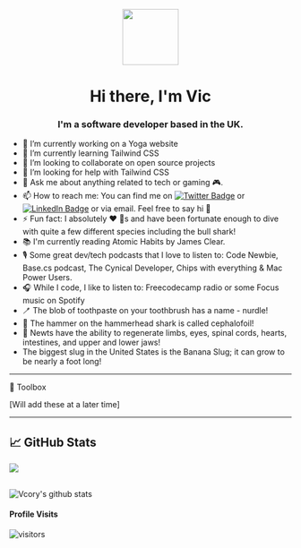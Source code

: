 <p align="center">
  <img src="https://media.giphy.com/media/26xBwdIuRJiAIqHwA/giphy.gif" width="100px">
</p>

<h1 align="center">Hi there, I'm Vic  </h1>
<h3 align="center">I'm a software developer based in the UK.</h3>



- 🔭 I’m currently working on a Yoga website
- 🌱 I’m currently learning Tailwind CSS
- 👯 I’m looking to collaborate on open source projects
- 🤔 I’m looking for help with Tailwind CSS
- 💬 Ask me about anything related to tech or gaming :video_game:.
- 📫 How to reach me: You can find me on [![Twitter Badge](https://img.shields.io/badge/-@CoryVictoria-1ca0f1?style=flat&labelColor=1ca0f1&logo=twitter&logoColor=white&link=https://twitter.com/CoryVictoria)](https://twitter.com/CoryVictoria) or [![LinkedIn Badge](https://img.shields.io/badge/LinkedIn-Profile-informational?style=flat&logo=linkedin&logoColor=white&color=0D76A8)](https://www.linkedin.com/in/victoria-c-210640195/) or via email. Feel free to say hi 👋
- ⚡ Fun fact: I absolutely :heart: :shark:s and have been fortunate enough to dive with quite a few different species including the bull shark!
- :books: I'm currently reading Atomic Habits by James Clear.
- 🎙️ Some great dev/tech podcasts that I love to listen to: Code Newbie, Base.cs podcast, The Cynical Developer, Chips with everything & Mac Power Users.
- 🎧 While I code, I like to listen to: Freecodecamp radio or some Focus music on Spotify
- 🪥 The blob of toothpaste on your toothbrush has a name - nurdle!
- 🦈 The hammer on the hammerhead shark is called cephalofoil!
- 🐸 Newts have the ability to regenerate limbs, eyes, spinal cords, hearts, intestines, and upper and lower jaws!
- The biggest slug in the United States is the Banana Slug; it can grow to be nearly a foot long!
---

🧰 Toolbox

[Will add these at a later time]

---


## &#x1f4c8; GitHub Stats

<a href="https://github.com/vcory/vcory">
  <img align="center" src="https://github-readme-stats.vercel.app/api/top-langs/?username=vcory&hide=java,html,tex&title_color=ffffff&text_color=c9cacc&icon_color=2bbc8a&bg_color=1d1f21&langs_count=3" />
</a>

##


![Vcory's github stats](https://github-readme-stats.vercel.app/api?username=vcory&count_private=true&theme=tokyonight&hide=contribs,prs)

#### Profile Visits 

![visitors](https://visitor-badge.glitch.me/badge?page_id=vcory.vcory)
